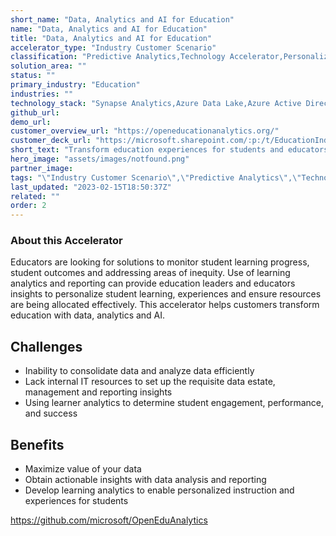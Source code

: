 ```yaml
---
short_name: "Data, Analytics and AI for Education"
name: "Data, Analytics and AI for Education"
title: "Data, Analytics and AI for Education"
accelerator_type: "Industry Customer Scenario"
classification: "Predictive Analytics,Technology Accelerator,Personalization"
solution_area: ""
status: ""
primary_industry: "Education"
industries: ""
technology_stack: "Synapse Analytics​,Azure Data Lake​,Azure Active Directory​,Purview​,OEA Framework"
github_url: 
demo_url: 
customer_overview_url: "https://openeducationanalytics.org/"
customer_deck_url: "https://microsoft.sharepoint.com/:p:/t/EducationIndustryTeam10/Eb1KC2xFowBPs5UuYxO-shQBAU2iBO_Wsotybg67iOc0pQ?e=wdycTX"
short_text: "Transform education experiences for students and educators through connecting data, analytics and AI."
hero_image: "assets/images/notfound.png"
partner_image: 
tags: "\"Industry Customer Scenario\",\"Predictive Analytics\",\"Technology Accelerator\",\"Personalization\",\"Education\",\"Synapse Analytics​\",\"Azure Data Lake​\",\"Azure Active Directory​\",\"Purview​\",\"OEA Framework\""
last_updated: "2023-02-15T18:50:37Z"
related: ""
order: 2
---
```

### About this Accelerator

Educators are looking for solutions to monitor student learning progress, student outcomes and addressing areas of inequity. Use of learning analytics and reporting can provide education leaders and educators insights to personalize student learning, experiences and ensure resources are being allocated effectively. This accelerator helps customers transform education with data, analytics and AI.

## Challenges
- Inability to consolidate data and analyze data efficiently
- Lack internal IT resources to set up the requisite data estate, management and reporting insights
- Using learner analytics to determine student engagement, performance, and success
## Benefits
- Maximize value of your data
- Obtain actionable insights with data analysis and reporting
- Develop learning analytics to enable personalized instruction and experiences for students

https://github.com/microsoft/OpenEduAnalytics